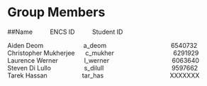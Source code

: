 Group Members
=============

##Name&nbsp;&nbsp;&nbsp;&nbsp;&nbsp;&nbsp;&nbsp;&nbsp;&nbsp;&nbsp;ENCS ID&nbsp;&nbsp;&nbsp;&nbsp;&nbsp;&nbsp;&nbsp;&nbsp;&nbsp;&nbsp;Student ID<br/>

Aiden Deom&nbsp;&nbsp;&nbsp;&nbsp;&nbsp;&nbsp;&nbsp;&nbsp;&nbsp;&nbsp;&nbsp;&nbsp;&nbsp;&nbsp;&nbsp;&nbsp;&nbsp;&nbsp;&nbsp;&nbsp;&nbsp;&nbsp;&nbsp;a_deom&nbsp;&nbsp;&nbsp;&nbsp;&nbsp;&nbsp;&nbsp;&nbsp;&nbsp;&nbsp;&nbsp;&nbsp;&nbsp;&nbsp;&nbsp;&nbsp;&nbsp;&nbsp;&nbsp;&nbsp;&nbsp;&nbsp;&nbsp;&nbsp;&nbsp;&nbsp;&nbsp;&nbsp;&nbsp;&nbsp;&nbsp;&nbsp;&nbsp;&nbsp;&nbsp;&nbsp;&nbsp;6540732<br/>
Christopher Mukherjee&nbsp;&nbsp;&nbsp;&nbsp;&nbsp;&nbsp;c_mukher&nbsp;&nbsp;&nbsp;&nbsp;&nbsp;&nbsp;&nbsp;&nbsp;&nbsp;&nbsp;&nbsp;&nbsp;&nbsp;&nbsp;&nbsp;&nbsp;&nbsp;&nbsp;&nbsp;&nbsp;&nbsp;&nbsp;&nbsp;&nbsp;&nbsp;&nbsp;&nbsp;&nbsp;&nbsp;&nbsp;&nbsp;&nbsp;&nbsp;&nbsp;6291929<br/>
Laurence Werner&nbsp;&nbsp;&nbsp;&nbsp;&nbsp;&nbsp;&nbsp;&nbsp;&nbsp;&nbsp;&nbsp;&nbsp;&nbsp;&nbsp;&nbsp;l_werner&nbsp;&nbsp;&nbsp;&nbsp;&nbsp;&nbsp;&nbsp;&nbsp;&nbsp;&nbsp;&nbsp;&nbsp;&nbsp;&nbsp;&nbsp;&nbsp;&nbsp;&nbsp;&nbsp;&nbsp;&nbsp;&nbsp;&nbsp;&nbsp;&nbsp;&nbsp;&nbsp;&nbsp;&nbsp;&nbsp;&nbsp;&nbsp;&nbsp;&nbsp;&nbsp;&nbsp;6063640<br/>
Steven Di Lullo&nbsp;&nbsp;&nbsp;&nbsp;&nbsp;&nbsp;&nbsp;&nbsp;&nbsp;&nbsp;&nbsp;&nbsp;&nbsp;&nbsp;&nbsp;&nbsp;&nbsp;&nbsp;&nbsp;s_dilull&nbsp;&nbsp;&nbsp;&nbsp;&nbsp;&nbsp;&nbsp;&nbsp;&nbsp;&nbsp;&nbsp;&nbsp;&nbsp;&nbsp;&nbsp;&nbsp;&nbsp;&nbsp;&nbsp;&nbsp;&nbsp;&nbsp;&nbsp;&nbsp;&nbsp;&nbsp;&nbsp;&nbsp;&nbsp;&nbsp;&nbsp;&nbsp;&nbsp;&nbsp;&nbsp;&nbsp;&nbsp;&nbsp;&nbsp;9597662<br/>
Tarek Hassan&nbsp;&nbsp;&nbsp;&nbsp;&nbsp;&nbsp;&nbsp;&nbsp;&nbsp;&nbsp;&nbsp;&nbsp;&nbsp;&nbsp;&nbsp;&nbsp;&nbsp;&nbsp;&nbsp;&nbsp;tar_has&nbsp;&nbsp;&nbsp;&nbsp;&nbsp;&nbsp;&nbsp;&nbsp;&nbsp;&nbsp;&nbsp;&nbsp;&nbsp;&nbsp;&nbsp;&nbsp;&nbsp;&nbsp;&nbsp;&nbsp;&nbsp;&nbsp;&nbsp;&nbsp;&nbsp;&nbsp;&nbsp;&nbsp;&nbsp;&nbsp;&nbsp;&nbsp;&nbsp;&nbsp;&nbsp;&nbsp;&nbsp;&nbsp;XXXXXXX<br/>
